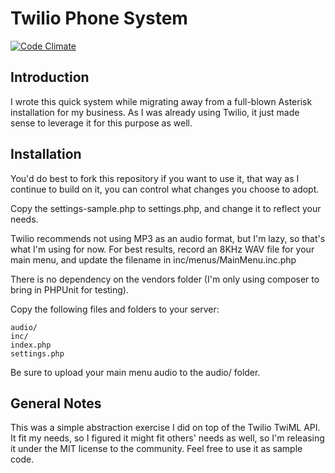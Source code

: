 Twilio Phone System
===================

[![Code Climate](https://codeclimate.com/github/svetzal/twilio-phonesystem/badges/gpa.svg)](https://codeclimate.com/github/svetzal/twilio-phonesystem)

Introduction
------------

I wrote this quick system while migrating away from a full-blown Asterisk installation for my business.
As I was already using Twilio, it just made sense to leverage it for this purpose as well.

Installation
------------

You'd do best to fork this repository if you want to use it, that way as I continue to build on it, you
can control what changes you choose to adopt.

Copy the settings-sample.php to settings.php, and change it to reflect your needs.

Twilio recommends not using MP3 as an audio format, but I'm lazy, so that's what I'm using for now. For
best results, record an 8KHz WAV file for your main menu, and update the filename in
inc/menus/MainMenu.inc.php

There is no dependency on the vendors folder (I'm only using composer to bring in PHPUnit for testing).

Copy the following files and folders to your server:

    audio/
    inc/
    index.php
    settings.php

Be sure to upload your main menu audio to the audio/ folder.

General Notes
-------------

This was a simple abstraction exercise I did on top of the Twilio TwiML API. It fit my needs, so I
figured it might fit others' needs as well, so I'm releasing it under the MIT license to the community.
Feel free to use it as sample code.
